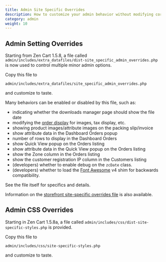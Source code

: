 ```yaml
---
title: Admin Site Specific Overrides 
description: How to customize your admin behavior without modifying core files
category: admin 
weight: 10
---
```


## Admin Setting Overrides 

Starting from Zen Cart 1.5.8, a file called `admin/includes/extra_datafiles/dist-site_specific_admin_overrides.php`  
is now used to control multiple minor admin options.

Copy this file to 

`admin/includes/extra_datafiles/site_specific_admin_overrides.php`

and customize to taste. 

Many behaviors can be enabled or disabled by this file, such as:
- indicating whether the downloads manager page should show the file date
- modifying the [order display](/user/admin_pages/customers/order_display_options/) for images, tax display, etc. 
- showing product images/attribute images on the packing slip/invoice 
- show attribute data in the Dashboard Orders popup
- number of rows to display in the Dashboard Orders
- show Quick View popup on the Orders listing
- show attribute data in the Quick View popup on the Orders listing
- show the Zone column in the Orders listing
- show the customer registration IP column in the Customers listing
- (developers) whether to enable debug on the `zcDate` class.
- (developers) whether to load the [Font Awesome](/user/template/font_awesome/) v4 shim for backwards compatibility.

See the file itself for specifics and details.

Information on the [storefront site-specific overrides file](/user/customizing/site_specific_overrides/) is also available. 

## Admin CSS Overrides 

Starting in Zen Cart 1.5.8a, a file called `admin/includes/css/dist-site-specific-styles.php` is provided.  

Copy this file to 

`admin/includes/css/site-specific-styles.php`

and customize to taste. 

